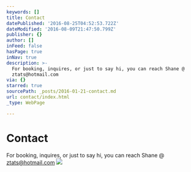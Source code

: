 ```yaml
---
keywords: []
title: Contact
datePublished: '2016-08-25T04:52:53.722Z'
dateModified: '2016-08-09T21:47:50.799Z'
publisher: {}
author: []
inFeed: false
hasPage: true
inNav: true
description: >-
  For booking, inquires, or just to say hi, you can reach Shane @
  ztats@hotmail.com
via: {}
starred: true
sourcePath: _posts/2016-01-21-contact.md
url: contact/index.html
_type: WebPage

---
```

# Contact

For booking, inquires, or just to say hi, you can reach Shane @ ztats@hotmail.com
![](https://the-grid-user-content.s3-us-west-2.amazonaws.com/da7670d5-0c48-49ea-9816-0f8501e3f4a9.jpg)